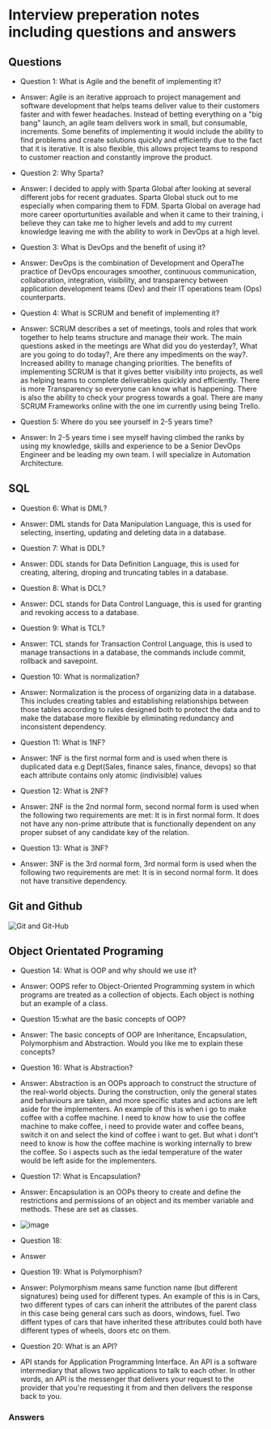 # Interview preperation notes including questions and answers
## Questions

- Question 1: What is Agile and the benefit of implementing it?
- Answer: Agile is an iterative approach to project management and software development that helps teams deliver value to their customers faster and with fewer headaches. Instead of betting everything on a "big bang" launch, an agile team delivers work in small, but consumable, increments.
Some benefits of implementing it would include the ability to find problems and create solutions quickly and efficiently due to the fact that it is iterative. It is also 
          flexible, this allows project teams to respond to customer reaction and constantly improve the product. 
          
- Question 2: Why Sparta?
- Answer: I decided to apply with Sparta Global after looking at several different jobs for recent graduates. Sparta Global stuck out to me especially when comparing them to FDM. 
          Sparta Global on average had more career oporturtunities available and when it came to their training, i believe they can take me to higher levels and add to my current knowledge
          leaving me with the ability to work in DevOps at a high level.

- Question 3: What is DevOps and the benefit of using it?
- Answer:  DevOps is the combination of Development and OperaThe practice of DevOps encourages smoother, continuous communication, collaboration, integration, visibility, and transparency
        between application development teams (Dev) and their IT operations team (Ops) counterparts.

- Question 4: What is SCRUM and benefit of implementing it?
- Answer: SCRUM describes a set of meetings, tools and roles that work together to help teams structure and manage their work. The main questions asked in the meetings are
          What did you do yesterday?, What are you going to do today?, Are there any impediments on the way?. Increased ability to manage changing priorities. The benefits of 
          implementing SCRUM is that it gives better visibility into projects, as well as helping teams to complete deliverables quickly and efficiently. There is more Transparency 
          so everyone can know what is happening. There is also the ability to check your progress towards a goal. There are many SCRUM Frameworks online with the one im currently using being Trello.

- Question 5: Where do you see yourself in 2-5 years time?
- Answer: In 2-5 years time i see myself having climbed the ranks by using my knowledge, skills and experience to be a Senior DevOps Engineer and be leading my own team. 
          I will specialize in Automation Architecture.
           
## SQL  
- Question 6: What is DML?
- Answer: DML stands for Data Manipulation Language, this is used for selecting, inserting, updating and deleting data in a database.

- Question 7: What is DDL?
- Answer: DDL stands for Data Definition Language, this is used for creating, altering, droping and truncating tables in a database.

- Question 8: What is DCL?
- Answer: DCL stands for Data Control Language, this is used for granting and revoking access to a database.

- Question 9: What is TCL? 
- Answer: TCL stands for Transaction Control Language, this is used to manage transactions in a database, the commands include commit, rollback and savepoint.

- Question 10: What is normalization?
- Answer: Normalization is the process of organizing data in a database. This includes creating tables and establishing relationships between those tables according to rules designed both to protect the data and to make the database more flexible by eliminating redundancy and inconsistent dependency.

- Question 11: What is 1NF? 
- Answer: 1NF is the first normal form and is used when there is duplicated data e.g Dept(Sales, finance    sales, finance, devops) so that each attribute contains only atomic (indivisible) values

- Question 12: What is 2NF?
- Answer: 2NF is the 2nd normal form, second normal form is used when the following two requirements are met: It is in first normal form. It does not have any non-prime attribute that is functionally dependent on any proper subset of any candidate key of the relation.

- Question 13: What is 3NF?
- Answer: 3NF is the 3rd normal form, 3rd  normal form is used when the following two requirements are met: It is in second normal form. It does not have transitive dependency.


## Git and Github
![Git and Git-Hub](https://user-images.githubusercontent.com/26543682/111989059-2cf2ac80-8b09-11eb-860f-22cf34d971f5.png)


## Object Orientated Programing

- Question 14: What is OOP and why should we use it?
- Answer: OOPS refer to Object-Oriented Programming system in which programs are treated as a collection of objects. Each object is nothing but an example of a class.

- Question 15:what are the basic concepts of OOP?
- Answer: The basic concepts of OOP are Inheritance, Encapsulation, Polymorphism and Abstraction. Would you like me to explain these concepts?

- Question 16: What is Abstraction?
- Answer: Abstraction is an OOPs approach to construct the structure of the real-world objects. During the construction, only the general states and behaviours are taken, and more specific states and actions are left aside for the implementers. An example of this is when i go to make coffee with a coffee machine. I need to know how to use the coffee machine to make coffee, i need to provide water and coffee beans, switch it on and select the kind of coffee i want to get. But what i dont't need to know is how the coffee machine is working internally to brew the coffee. So i aspects such as the iedal temperature of the water would be left aside for the implementers.

- Question 17: What is Encapsulation?
- Answer: Encapsulation is an OOPs theory to create and define the restrictions and permissions of an object and its member variable and methods. These are set as classes.
- ![image](https://user-images.githubusercontent.com/26543682/112624552-ab12c400-8e25-11eb-8c34-555f16dbeed2.png)

- Question 18:
- Answer

- Question 19: What is Polymorphism?
- Answer:  Polymorphism means same function name (but different signatures) being used for different types. An example of this is in Cars, two different types of cars can inherit the attributes of the parent class in this case being general cars such as doors, windows, fuel. Two diffent types of cars that have inherited these attributes could both have different types of wheels, doors etc on them. 

- Question 20: What is an API?
- API stands for Application Programming Interface. An API is a software intermediary that allows two applications to talk to each other. In other words, an API is the messenger that delivers your request to the provider that you're requesting it from and then delivers the response back to you.
### Answers
